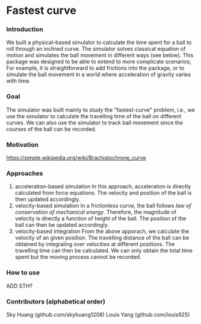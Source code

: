 # Fastest curve

### Introduction
We built a physical-based simulator to calculate the time spent for a ball to roll through an inclined curve. The simulator solves classical equation of motion and simulates the ball movement in different ways (see below). This package was designed to be able to extend to more complicate scenarios; For example, it is straightforward to add frictions into the package, or to simulate the ball movement in a world where acceleration of gravity varies with time.

### Goal
The simulator was built mainly to study the "fastest-curve" problem, i.e., we use the simulator to calculate the travelling time of the ball on different curves. We can also use the simulator to track ball movement since the courses of the ball can be recorded.

### Motivation
https://simple.wikipedia.org/wiki/Brachistochrone_curve

### Approaches
1. acceleration-based simulation
In this approach, acceleration is directly calculated from force equations. The velocity and position of the ball is then updated accordingly.
2. velocity-based simulation
In a frictionless curve, the ball follows *law of conservation of mechanical energy*. Therefore, the magnitude of velocity is directly a function of height of the ball. The position of the ball can then be updated accordingly.
3. velocity-based integration
From the above apporach, we calculate the velocity of an given position. The travelling distance of the ball can be obtained by integraling over velocities at different positions. The travelling time can then be calculated. We can only obtain the total time spent but the moving process cannot be recorded.

### How to use
ADD STH?

### Contributors (alphabetical order)
Sky Huang (github.com/skyhuang1208)
Louis Yang (github.com/louis925)
